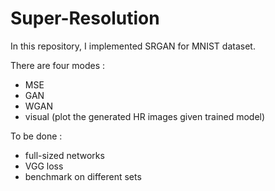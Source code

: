 # Super-Resolution

In this repository, I implemented SRGAN for MNIST dataset.

There are four modes : 
* MSE 
* GAN 
* WGAN
* visual (plot the generated HR images given trained model)

To be done :
* full-sized networks
* VGG loss
* benchmark on different sets
